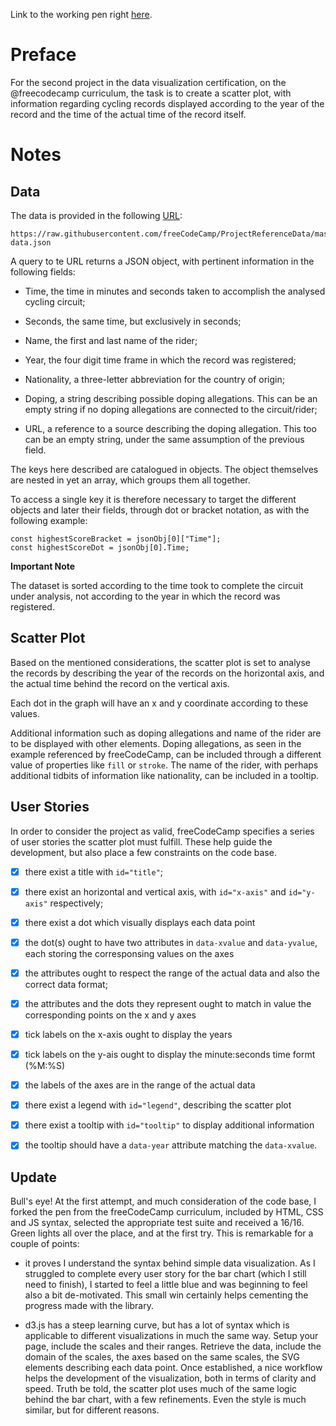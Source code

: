 Link to the working pen right [here](https://codepen.io/borntofrappe/full/ERzybV).

# Preface

For the second project in the data visualization certification, on the @freecodecamp curriculum, the task is to create a scatter plot, with information regarding cycling records displayed according to the year of the record and the time of the actual time of the record itself.


# Notes

## Data

The data is provided in the following [URL](https://raw.githubusercontent.com/freeCodeCamp/ProjectReferenceData/master/cyclist-data.json):

```
https://raw.githubusercontent.com/freeCodeCamp/ProjectReferenceData/master/cyclist-data.json
```

A query to te URL returns a JSON object, with pertinent information in the following fields:

- Time, the time in minutes and seconds taken to accomplish the analysed cycling circuit;

- Seconds, the same time, but exclusively in seconds;
- Name, the first and last name of the rider;
- Year, the four digit time frame in which the record was registered;
- Nationality, a three-letter abbreviation for the country of origin;
- Doping, a string describing possible doping allegations. This can be an empty string if no doping allegations are connected to the circuit/rider;
- URL, a reference to a source describing the doping allegation. This too can be an empty string, under the same assumption of the previous field.

The keys here described are catalogued in objects. The object themselves are nested in yet an array, which groups them all together.

To access a single key it is therefore necessary to target the different objects and later their fields, through dot or bracket notation, as with the following example:

```JS
const highestScoreBracket = jsonObj[0]["Time"];
const highestScoreDot = jsonObj[0].Time;
```

**Important Note**

The dataset is sorted according to the time took to complete the circuit under analysis, not according to the year in which the record was registered. 

## Scatter Plot

Based on the mentioned considerations, the scatter plot is set to analyse the records by describing the year of the records on the horizontal axis, and the actual time behind the record on the vertical axis.

Each dot in the graph will have an x and y coordinate according to these values.

Additional information such as doping allegations and name of the rider are to be displayed with other elements. Doping allegations, as seen in the example referenced by freeCodeCamp, can be included through a different value of properties like `fill` or `stroke`. The name of the rider, with perhaps additional tidbits of information like nationality, can be included in a tooltip.

## User Stories

In order to consider the project as valid, freeCodeCamp specifies a series of user stories the scatter plot must fulfill. These help guide the development, but also place a few constraints on the code base. 

- [x] there exist a title with `id="title"`;

- [x] there exist an horizontal and vertical axis, with `id="x-axis"` and `id="y-axis"` respectively;
- [x] there exist a dot which visually displays each data point
- [x] the dot(s) ought to have two attributes in `data-xvalue` and `data-yvalue`, each storing the corresponsing values on the axes
- [x] the attributes ought to respect the range of the actual data and also the correct data format;
- [x] the attributes and the dots they represent ought to match in value the corresponding points on the x and y axes
- [x] tick labels on the x-axis ought to display the years
- [x] tick labels on the y-ais ought to display the minute:seconds time formt (%M:%S)
- [x] the labels of the axes are in the range of the actual data
- [x] there exist a legend with `id="legend"`, describing the scatter plot
- [x] there exist a tooltip with `id="tooltip"` to display additional information
- [x] the tooltip should have a `data-year` attribute matching the `data-xvalue`.

## Update

Bull's eye! At the first attempt, and much consideration of the code base, I forked the pen from the freeCodeCamp curriculum, included by HTML, CSS and JS syntax, selected the appropriate test suite and received a 16/16. Green lights all over the place, and at the first try. This is remarkable for a couple of points:

- it proves I understand the syntax behind simple data visualization. As I struggled to complete every user story for the bar chart (which I still need to finish), I started to feel a little blue and was beginning to feel also a bit de-motivated. This small win certainly helps cementing the progress made with the library.

- d3.js has a steep learning curve, but has a lot of syntax which is applicable to different visualizations in much the same way. Setup your page, include the scales and their ranges. Retrieve the data, include the domain of the scales, the axes based on the same scales, the SVG elements describing each data point. Once established, a nice workflow helps the development of the visualization, both in terms of clarity and speed. Truth be told, the scatter plot uses much of the same logic behind the bar chart, with a few refinements. Even the style is much similar, but for different reasons.